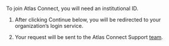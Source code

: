 To join Atlas Connect, you will need an institutional ID.

1) After clicking Continue below, you will be redirected to your organization’s login service.

2) Your request will be sent to the Atlas Connect Support
[team](atlas-connect-l@lists.bnl.gov).
